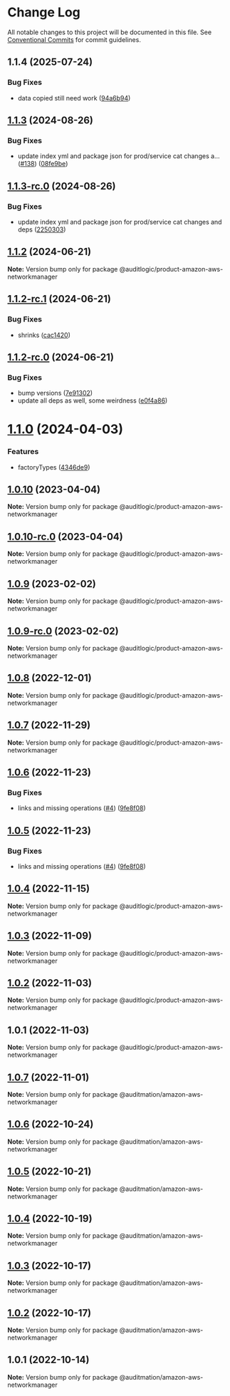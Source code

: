 # Change Log

All notable changes to this project will be documented in this file.
See [Conventional Commits](https://conventionalcommits.org) for commit guidelines.

## 1.1.4 (2025-07-24)


### Bug Fixes

* data copied still need work ([94a6b94](https://github.com/zerobias-org/product/commit/94a6b942fb0516367548599d739529536132755a))





## [1.1.3](https://github.com/auditlogic/product/compare/@auditlogic/product-amazon-aws-networkmanager@1.1.2...@auditlogic/product-amazon-aws-networkmanager@1.1.3) (2024-08-26)


### Bug Fixes

* update index yml and package json for prod/service cat changes a… ([#138](https://github.com/auditlogic/product/issues/138)) ([08fe9be](https://github.com/auditlogic/product/commit/08fe9beb1c8457462a19bc69caa02e6212d97e1a))





## [1.1.3-rc.0](https://github.com/auditlogic/product/compare/@auditlogic/product-amazon-aws-networkmanager@1.1.2...@auditlogic/product-amazon-aws-networkmanager@1.1.3-rc.0) (2024-08-26)


### Bug Fixes

* update index yml and package json for prod/service cat changes and deps ([2250303](https://github.com/auditlogic/product/commit/225030363a363608240135b7ebed386b28f01e4b))





## [1.1.2](https://github.com/auditlogic/product/compare/@auditlogic/product-amazon-aws-networkmanager@1.1.2-rc.1...@auditlogic/product-amazon-aws-networkmanager@1.1.2) (2024-06-21)

**Note:** Version bump only for package @auditlogic/product-amazon-aws-networkmanager





## [1.1.2-rc.1](https://github.com/auditlogic/product/compare/@auditlogic/product-amazon-aws-networkmanager@1.1.2-rc.0...@auditlogic/product-amazon-aws-networkmanager@1.1.2-rc.1) (2024-06-21)


### Bug Fixes

* shrinks ([cac1420](https://github.com/auditlogic/product/commit/cac14200fefcd8183ab69fe89a47bd3f70f563e9))





## [1.1.2-rc.0](https://github.com/auditlogic/product/compare/@auditlogic/product-amazon-aws-networkmanager@1.1.0...@auditlogic/product-amazon-aws-networkmanager@1.1.2-rc.0) (2024-06-21)


### Bug Fixes

* bump versions ([7e91302](https://github.com/auditlogic/product/commit/7e913023b8b312150ed7762c32fbbe616be71de5))
* update all deps as well, some weirdness ([e0f4a86](https://github.com/auditlogic/product/commit/e0f4a864714e2d3de6bbf3da014d5312fe53be2f))





# [1.1.0](https://github.com/auditlogic/product/compare/@auditlogic/product-amazon-aws-networkmanager@1.0.10...@auditlogic/product-amazon-aws-networkmanager@1.1.0) (2024-04-03)


### Features

* factoryTypes ([4346de9](https://github.com/auditlogic/product/commit/4346de92693aee892fccf725338ffc7b80ab182b))





## [1.0.10](https://github.com/auditlogic/product/compare/@auditlogic/product-amazon-aws-networkmanager@1.0.9...@auditlogic/product-amazon-aws-networkmanager@1.0.10) (2023-04-04)

**Note:** Version bump only for package @auditlogic/product-amazon-aws-networkmanager





## [1.0.10-rc.0](https://github.com/auditlogic/product/compare/@auditlogic/product-amazon-aws-networkmanager@1.0.9...@auditlogic/product-amazon-aws-networkmanager@1.0.10-rc.0) (2023-04-04)

**Note:** Version bump only for package @auditlogic/product-amazon-aws-networkmanager





## [1.0.9](https://github.com/auditlogic/product/compare/@auditlogic/product-amazon-aws-networkmanager@1.0.8...@auditlogic/product-amazon-aws-networkmanager@1.0.9) (2023-02-02)

**Note:** Version bump only for package @auditlogic/product-amazon-aws-networkmanager





## [1.0.9-rc.0](https://github.com/auditlogic/product/compare/@auditlogic/product-amazon-aws-networkmanager@1.0.8...@auditlogic/product-amazon-aws-networkmanager@1.0.9-rc.0) (2023-02-02)

**Note:** Version bump only for package @auditlogic/product-amazon-aws-networkmanager





## [1.0.8](https://github.com/auditlogic/product/compare/@auditlogic/product-amazon-aws-networkmanager@1.0.7...@auditlogic/product-amazon-aws-networkmanager@1.0.8) (2022-12-01)

**Note:** Version bump only for package @auditlogic/product-amazon-aws-networkmanager





## [1.0.7](https://github.com/auditlogic/product/compare/@auditlogic/product-amazon-aws-networkmanager@1.0.6...@auditlogic/product-amazon-aws-networkmanager@1.0.7) (2022-11-29)

**Note:** Version bump only for package @auditlogic/product-amazon-aws-networkmanager





## [1.0.6](https://github.com/auditlogic/product/compare/@auditlogic/product-amazon-aws-networkmanager@1.0.4...@auditlogic/product-amazon-aws-networkmanager@1.0.6) (2022-11-23)


### Bug Fixes

* links and missing operations ([#4](https://github.com/auditlogic/product/issues/4)) ([9fe8f08](https://github.com/auditlogic/product/commit/9fe8f08fe7c57fdb79f991ac35bd6ac2e7dcad38))





## [1.0.5](https://github.com/auditlogic/product/compare/@auditlogic/product-amazon-aws-networkmanager@1.0.4...@auditlogic/product-amazon-aws-networkmanager@1.0.5) (2022-11-23)


### Bug Fixes

* links and missing operations ([#4](https://github.com/auditlogic/product/issues/4)) ([9fe8f08](https://github.com/auditlogic/product/commit/9fe8f08fe7c57fdb79f991ac35bd6ac2e7dcad38))





## [1.0.4](https://github.com/auditlogic/product/compare/@auditlogic/product-amazon-aws-networkmanager@1.0.3...@auditlogic/product-amazon-aws-networkmanager@1.0.4) (2022-11-15)

**Note:** Version bump only for package @auditlogic/product-amazon-aws-networkmanager





## [1.0.3](https://github.com/auditlogic/product/compare/@auditlogic/product-amazon-aws-networkmanager@1.0.2...@auditlogic/product-amazon-aws-networkmanager@1.0.3) (2022-11-09)

**Note:** Version bump only for package @auditlogic/product-amazon-aws-networkmanager





## [1.0.2](https://github.com/auditlogic/product/compare/@auditlogic/product-amazon-aws-networkmanager@1.0.1...@auditlogic/product-amazon-aws-networkmanager@1.0.2) (2022-11-03)

**Note:** Version bump only for package @auditlogic/product-amazon-aws-networkmanager





## 1.0.1 (2022-11-03)

**Note:** Version bump only for package @auditlogic/product-amazon-aws-networkmanager





## [1.0.7](https://github.com/auditmation/store-content/compare/@auditmation/amazon-aws-networkmanager@1.0.6...@auditmation/amazon-aws-networkmanager@1.0.7) (2022-11-01)

**Note:** Version bump only for package @auditmation/amazon-aws-networkmanager





## [1.0.6](https://github.com/auditmation/store-content/compare/@auditmation/amazon-aws-networkmanager@1.0.5...@auditmation/amazon-aws-networkmanager@1.0.6) (2022-10-24)

**Note:** Version bump only for package @auditmation/amazon-aws-networkmanager





## [1.0.5](https://github.com/auditmation/store-content/compare/@auditmation/amazon-aws-networkmanager@1.0.4...@auditmation/amazon-aws-networkmanager@1.0.5) (2022-10-21)

**Note:** Version bump only for package @auditmation/amazon-aws-networkmanager





## [1.0.4](https://github.com/auditmation/store-content/compare/@auditmation/amazon-aws-networkmanager@1.0.3...@auditmation/amazon-aws-networkmanager@1.0.4) (2022-10-19)

**Note:** Version bump only for package @auditmation/amazon-aws-networkmanager





## [1.0.3](https://github.com/auditmation/store-content/compare/@auditmation/amazon-aws-networkmanager@1.0.2...@auditmation/amazon-aws-networkmanager@1.0.3) (2022-10-17)

**Note:** Version bump only for package @auditmation/amazon-aws-networkmanager





## [1.0.2](https://github.com/auditmation/store-content/compare/@auditmation/amazon-aws-networkmanager@1.0.1...@auditmation/amazon-aws-networkmanager@1.0.2) (2022-10-17)

**Note:** Version bump only for package @auditmation/amazon-aws-networkmanager





## 1.0.1 (2022-10-14)

**Note:** Version bump only for package @auditmation/amazon-aws-networkmanager
